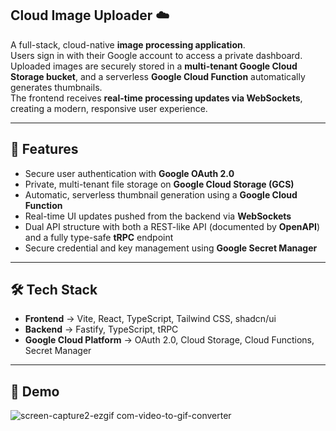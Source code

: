 ## Cloud Image Uploader ☁️  

A full-stack, cloud-native **image processing application**.  
Users sign in with their Google account to access a private dashboard.  
Uploaded images are securely stored in a **multi-tenant Google Cloud Storage bucket**, and a serverless **Google Cloud Function** automatically generates thumbnails.  
The frontend receives **real-time processing updates via WebSockets**, creating a modern, responsive user experience.  

---

## 🚀 Features
- Secure user authentication with **Google OAuth 2.0**  
- Private, multi-tenant file storage on **Google Cloud Storage (GCS)**  
- Automatic, serverless thumbnail generation using a **Google Cloud Function**  
- Real-time UI updates pushed from the backend via **WebSockets**  
- Dual API structure with both a REST-like API (documented by **OpenAPI**) and a fully type-safe **tRPC** endpoint  
- Secure credential and key management using **Google Secret Manager**  

---

## 🛠️ Tech Stack
- **Frontend** → Vite, React, TypeScript, Tailwind CSS, shadcn/ui  
- **Backend** → Fastify, TypeScript, tRPC  
- **Google Cloud Platform** → OAuth 2.0, Cloud Storage, Cloud Functions, Secret Manager  

---

## 📸 Demo  

![screen-capture2-ezgif com-video-to-gif-converter](https://github.com/user-attachments/assets/1775fba7-abb2-4a86-98a4-16b2534cea62)
